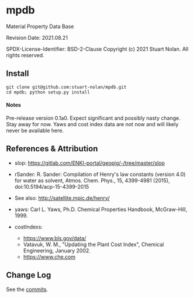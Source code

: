 # mpdb
Material Property Data Base

Revision Date: 2021.08.21

SPDX-License-Identifier: BSD-2-Clause
Copyright (c) 2021 Stuart Nolan. All rights reserved.

## Install
    git clone git@github.com:stuart-nolan/mpdb.git
    cd mpdb; python setup.py install
    
#### Notes
Pre-release version 0.1a0.  Expect significant and possibly nasty
change. Stay away for now.  Yaws and cost index data are not now and
will likely never be available here.

## References & Attribution
- slop: https://gitlab.com/ENKI-portal/geopig/-/tree/master/slop

- rSander: R. Sander: Compilation of Henry's law constants (version
  4.0) for water as solvent, Atmos. Chem. Phys., 15, 4399-4981 (2015),
  doi:10.5194/acp-15-4399-2015

- See also: http://satellite.mpic.de/henry/

- yaws: Carl L. Yaws, Ph.D. Chemical Properties Handbook, McGraw-Hill, 1999.

- costIndexs:
  - https://www.bls.gov/data/
  - Vatavuk, W. M., "Updating the Plant Cost Index", Chemical Engineering, January 2002.
  - https://www.che.com 

## Change Log
See the [commits](https://github.com/stuart-nolan/mpdb/commits/master).
